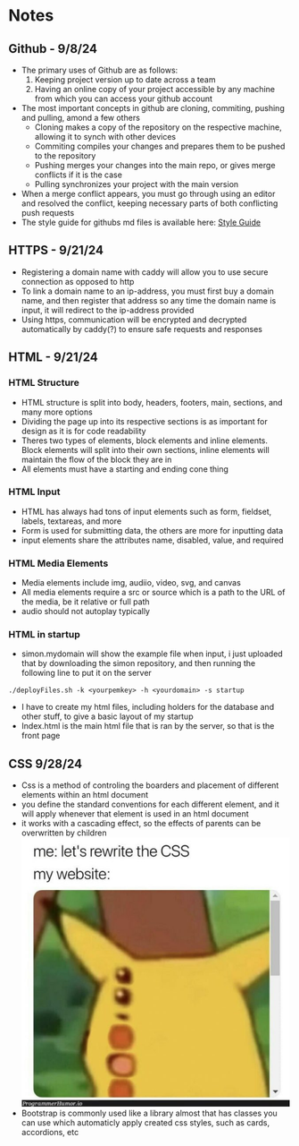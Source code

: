 # Notes

## Github - 9/8/24
- The primary uses of Github are as follows:
  1. Keeping project version up to date across a team
  2. Having an online copy of your project accessible by any machine from which you can access your github account
- The most important concepts in github are cloning, commiting, pushing and pulling, amond a few others
  * Cloning makes a copy of the repository on the respective machine, allowing it to synch with other devices
  * Commiting compiles your changes and prepares them to be pushed to the repository
  * Pushing merges your changes into the main repo, or gives merge conflicts if it is the case
  * Pulling synchronizes your project with the main version
- When a merge conflict appears, you must go through using an editor and resolved the conflict, keeping necessary parts of both conflicting push requests
- The style guide for githubs md files is available here: [Style Guide](https://docs.github.com/en/get-started/writing-on-github/getting-started-with-writing-and-formatting-on-github/basic-writing-and-formatting-syntax)

## HTTPS - 9/21/24
- Registering a domain name with caddy will allow you to use secure connection as opposed to http
- To link a domain name to an ip-address, you must first buy a domain name, and then register that address so any time the domain name is input, it will redirect to the ip-address provided
-  Using https, communication will be encrypted and decrypted automatically by caddy(?) to ensure safe requests and responses

## HTML - 9/21/24
### HTML Structure
- HTML structure is split into body, headers, footers, main, sections, and many more options
- Dividing the page up into its respective sections is as important for design as it is for code readability
- Theres two types of elements, block elements and inline elements. Block elements will split into their own sections, inline elements will maintain the flow of the block they are in
- All elements must have a starting and ending cone thing
### HTML Input
- HTML has always had tons of input elements such as form, fieldset, labels, textareas, and more
- Form is used for submitting data, the others are more for inputting data
- input elements share the attributes name, disabled, value, and required
### HTML Media Elements
- Media elements include img, audiio, video, svg, and canvas
- All media elements require a src or source which is a path to the URL of the media, be it relative or full path
- audio should not autoplay typically
### HTML in startup
- simon.mydomain will show the example file when input, i just uploaded that by downloading the simon repository, and then running the following line to put it on the server
```
./deployFiles.sh -k <yourpemkey> -h <yourdomain> -s startup
```
- I have to create my html files, including holders for the database and other stuff, to give a basic layout of my startup
- Index.html is the main html file that is ran by the server, so that is the front page
## CSS 9/28/24
- Css is a method of controling the boarders and placement of different elements within an html document
- you define the standard conventions for each different element, and it will apply whenever that element is used in an html document
- it works with a cascading effect, so the effects of parents can be overwritten by children
![image](https://github.com/Psloan4/startup/blob/main/CSS%20meme.jpg)
- Bootstrap is commonly used like a library almost that has classes you can use which automaticly apply created css styles, such as cards, accordions, etc

